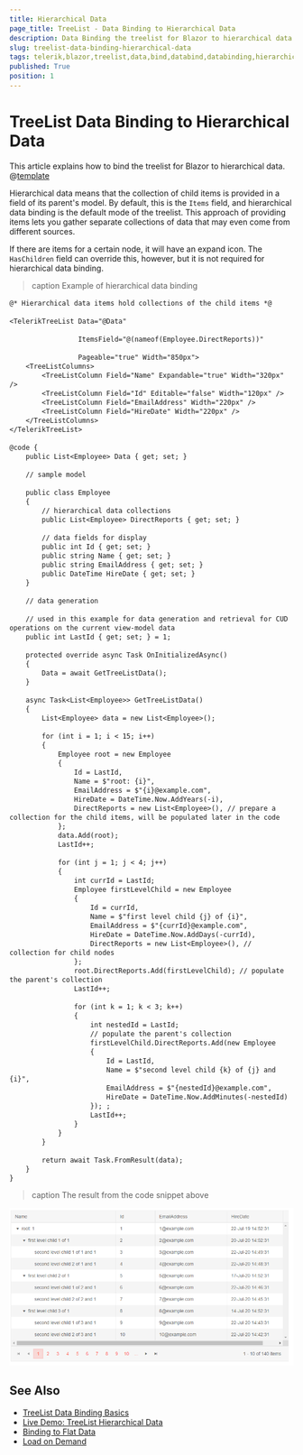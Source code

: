 ```yaml
---
title: Hierarchical Data
page_title: TreeList - Data Binding to Hierarchical Data
description: Data Binding the treelist for Blazor to hierarchical data.
slug: treelist-data-binding-hierarchical-data
tags: telerik,blazor,treelist,data,bind,databind,databinding,hierarchical
published: True
position: 1
---
```


# TreeList Data Binding to Hierarchical Data

This article explains how to bind the treelist for Blazor to hierarchical data. 
@[template](/_contentTemplates/treelist/databinding.md#link-to-basics)


Hierarchical data means that the collection of child items is provided in a field of its parent's model. By default, this is the `Items` field, and hierarchical data binding is the default mode of the treelist. This approach of providing items lets you gather separate collections of data that may even come from different sources.

If there are items for a certain node, it will have an expand icon. The `HasChildren` field can override this, however, but it is not required for hierarchical data binding.

>caption Example of hierarchical data binding

````RAZOR
@* Hierarchical data items hold collections of the child items *@

<TelerikTreeList Data="@Data"

                 ItemsField="@(nameof(Employee.DirectReports))"

                 Pageable="true" Width="850px">
    <TreeListColumns>
        <TreeListColumn Field="Name" Expandable="true" Width="320px" />
        <TreeListColumn Field="Id" Editable="false" Width="120px" />
        <TreeListColumn Field="EmailAddress" Width="220px" />
        <TreeListColumn Field="HireDate" Width="220px" />
    </TreeListColumns>
</TelerikTreeList>

@code {
    public List<Employee> Data { get; set; }

    // sample model

    public class Employee
    {
        // hierarchical data collections
        public List<Employee> DirectReports { get; set; }

        // data fields for display
        public int Id { get; set; }
        public string Name { get; set; }
        public string EmailAddress { get; set; }
        public DateTime HireDate { get; set; }
    }

    // data generation

    // used in this example for data generation and retrieval for CUD operations on the current view-model data
    public int LastId { get; set; } = 1;

    protected override async Task OnInitializedAsync()
    {
        Data = await GetTreeListData();
    }

    async Task<List<Employee>> GetTreeListData()
    {
        List<Employee> data = new List<Employee>();

        for (int i = 1; i < 15; i++)
        {
            Employee root = new Employee
            {
                Id = LastId,
                Name = $"root: {i}",
                EmailAddress = $"{i}@example.com",
                HireDate = DateTime.Now.AddYears(-i),
                DirectReports = new List<Employee>(), // prepare a collection for the child items, will be populated later in the code
            };
            data.Add(root);
            LastId++;

            for (int j = 1; j < 4; j++)
            {
                int currId = LastId;
                Employee firstLevelChild = new Employee
                {
                    Id = currId,
                    Name = $"first level child {j} of {i}",
                    EmailAddress = $"{currId}@example.com",
                    HireDate = DateTime.Now.AddDays(-currId),
                    DirectReports = new List<Employee>(), // collection for child nodes
                };
                root.DirectReports.Add(firstLevelChild); // populate the parent's collection
                LastId++;

                for (int k = 1; k < 3; k++)
                {
                    int nestedId = LastId;
                    // populate the parent's collection
                    firstLevelChild.DirectReports.Add(new Employee
                    {
                        Id = LastId,
                        Name = $"second level child {k} of {j} and {i}",
                        EmailAddress = $"{nestedId}@example.com",
                        HireDate = DateTime.Now.AddMinutes(-nestedId)
                    }); ;
                    LastId++;
                }
            }
        }

        return await Task.FromResult(data);
    }
}
````

>caption The result from the code snippet above

![TreeList bound to hierarchical data](images/hierarchical-databinding.png)


## See Also

  * [TreeList Data Binding Basics](slug://treelist-data-binding-overview)
  * [Live Demo: TreeList Hierarchical Data](https://demos.telerik.com/blazor-ui/treelist/binding-hierarchical-data)
  * [Binding to Flat Data](slug://treelist-data-binding-flat-data)
  * [Load on Demand](slug://treelist-data-binding-load-on-demand)


